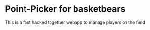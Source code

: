 # Point-Picker for basketbears

This is a fast hacked together webapp to manage players on the field
